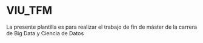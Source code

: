 # VIU_TFM
La presente plantilla es para realizar el trabajo de fin de máster de la carrera de Big Data y Ciencia de Datos 
